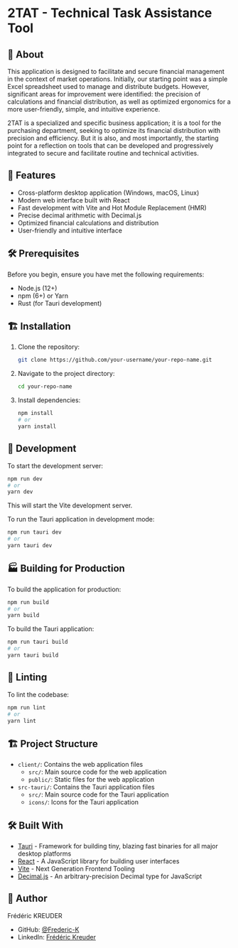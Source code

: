 # 2TAT - Technical Task Assistance Tool

## 📖 About

This application is designed to facilitate and secure financial management in the context of market operations. Initially, our starting point was a simple Excel spreadsheet used to manage and distribute budgets. However, significant areas for improvement were identified: the precision of calculations and financial distribution, as well as optimized ergonomics for a more user-friendly, simple, and intuitive experience.

2TAT is a specialized and specific business application; it is a tool for the purchasing department, seeking to optimize its financial distribution with precision and efficiency. But it is also, and most importantly, the starting point for a reflection on tools that can be developed and progressively integrated to secure and facilitate routine and technical activities.

## 🚀 Features

- Cross-platform desktop application (Windows, macOS, Linux)
- Modern web interface built with React
- Fast development with Vite and Hot Module Replacement (HMR)
- Precise decimal arithmetic with Decimal.js
- Optimized financial calculations and distribution
- User-friendly and intuitive interface

## 🛠️ Prerequisites

Before you begin, ensure you have met the following requirements:

- Node.js (12+)
- npm (6+) or Yarn
- Rust (for Tauri development)

## 🏗️ Installation

1. Clone the repository:
   ```bash
   git clone https://github.com/your-username/your-repo-name.git
   ```

2. Navigate to the project directory:
   ```bash
   cd your-repo-name
   ```

3. Install dependencies:
   ```bash
   npm install
   # or
   yarn install
   ```

## 🚦 Development

To start the development server:

```bash
npm run dev
# or
yarn dev
```

This will start the Vite development server.

To run the Tauri application in development mode:

```bash
npm run tauri dev
# or
yarn tauri dev
```

## 🏭 Building for Production

To build the application for production:

```bash
npm run build
# or
yarn build
```

To build the Tauri application:

```bash
npm run tauri build
# or
yarn tauri build
```

## 🧹 Linting

To lint the codebase:

```bash
npm run lint
# or
yarn lint
```

## 🏗️ Project Structure

- `client/`: Contains the web application files
  - `src/`: Main source code for the web application
  - `public/`: Static files for the web application
- `src-tauri/`: Contains the Tauri application files
  - `src/`: Main source code for the Tauri application
  - `icons/`: Icons for the Tauri application

## 🛠️ Built With

- [Tauri](https://tauri.app/) - Framework for building tiny, blazing fast binaries for all major desktop platforms
- [React](https://reactjs.org/) - A JavaScript library for building user interfaces
- [Vite](https://vitejs.dev/) - Next Generation Frontend Tooling
- [Decimal.js](https://mikemcl.github.io/decimal.js/) - An arbitrary-precision Decimal type for JavaScript

## 👤 Author

Frédéric KREUDER
- GitHub: [@Frederic-K](https://github.com/Frederic-K)
- LinkedIn: [Frédéric Kreuder](www.linkedin.com/in/frédéric-kreuder)
```
